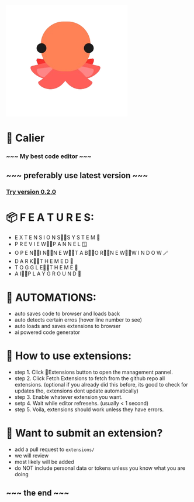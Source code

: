 ![](https://raw.githubusercontent.com/koo1140/calier/refs/heads/main/octopus.png)
# 🐙 Calier
### ~~~ My best code editor ~~~

## ~~~ preferably use latest version ~~~
### [Try version 0.2.0](https://raw.githack.com/koo1140/calier/refs/heads/main/0.2.0/calier.html)

# 📦 F E A T U R E S:
* E X T E N S I O N S᲼᲼S Y S T E M 🔌
* P R E V I E W᲼᲼P A N N E L 🪟
* O P E N᲼᲼I N᲼᲼N E W᲼᲼T A B᲼᲼O R᲼᲼N E W᲼᲼W I N D O W 🪄
* D A R K᲼᲼T H E M E D 🌙
* T O G G L E᲼᲼T H E M E 🦋
* A I᲼᲼P L A Y G R O U N D 🤖

# 🤖 AUTOMATIONS:
* auto saves code to browser and loads back
* auto detects certain erros (hover line number to see)
* auto loads and saves extensions to browser
* ai powered code generator

# 🧩 How to use extensions:
* step 1. Click 🔌Extensions button to open the management pannel.
* step 2. Click Fetch Extensions to fetch from the github repo all extensions. (optional if you already did this before, its good to check for updates tho, extensions dont update automatically)
* step 3. Enable whatever extension you want.
* setp 4. Wait while editor refresehs. (usually < 1 second)
* step 5. Voila, extensions should work unless they have errors.

# 🥐 Want to submit an extension?
* add a pull request to `extensions/`
* we will review
* most likely will be added
* do NOT include personal data or tokens unless you know what you are doing

## ~~~ the end ~~~

